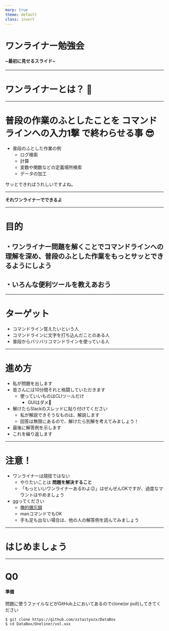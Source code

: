 ```yaml
---
marp: true
theme: default
class: invert
---
```


# ワンライナー勉強会
####  ~最初に見せるスライド~

---

# ワンライナーとは？ 🤔

--- 

# 普段の作業のふとしたことを __コマンドラインへの入力1撃__ で終わらせる事 😎

- 普段のふとした作業の例
    - ログ検索
    - 計算
    - 変数や関数などの定義場所検索
    - データの加工

サッとできればうれしいですよね。

---

__それワンライナーでできるよ__

---

# 目的
## ・ワンライナー問題を解くことでコマンドラインへの理解を深め、普段のふとした作業をもっとサッとできるようにしよう

## ・いろんな便利ツールを教えあおう

---

# ターゲット
- コマンドライン覚えたいという人
- コマンドラインに文字を打ち込んだことのある人
- 普段からバリバリコマンドラインを使っている人

---

# 進め方
- 私が問題を出します
- 皆さんには10分間それと格闘していただきます
    - 使っていいものはCLIツールだけ
        - GUIはダメ🙅
- 解けたらSlackのスレッドに貼り付けてください
    - 私が解説できそうなものは、解説します
    - 回答は無限にあるので、解けたら別解を考えてみましょう！
- 最後に解答例を示します
- これを繰り返します

---

# 注意！
- ワンライナーは競技ではない
  - やりたいことは __問題を解決すること__
  - 「もっといいワンライナーあるわよ😉」はぜんぜんOKですが、過度なマウントはやめましょう
- ggってください
  - [俺的備忘録](https://orebibou.com/ja/)
  - manコマンドでもOK
  - 手も足も出ない場合は、他の人の解答例を読んでみましょう

---

# はじめましょう

---

# Q0
#### 準備

問題に使うファイルなどがGitHub上においてあるのでclone(or pull)してきてください

```
$ git clone https://github.com/xztaityozx/DataBox
$ cd DataBox/Oneliner/vol.xxx
```
